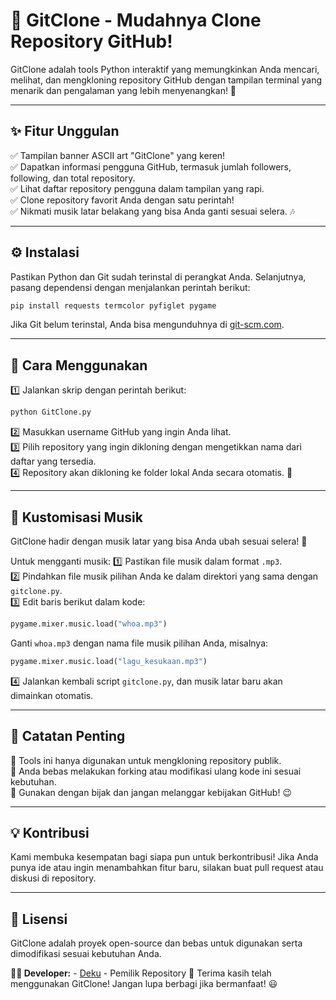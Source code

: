 # 🎯 GitClone - Mudahnya Clone Repository GitHub!

GitClone adalah tools Python interaktif yang memungkinkan Anda mencari, melihat, dan mengkloning repository GitHub dengan tampilan terminal yang menarik dan pengalaman yang lebih menyenangkan! 🚀

---

## ✨ Fitur Unggulan
✅ Tampilan banner ASCII art "GitClone" yang keren!  
✅ Dapatkan informasi pengguna GitHub, termasuk jumlah followers, following, dan total repository.  
✅ Lihat daftar repository pengguna dalam tampilan yang rapi.  
✅ Clone repository favorit Anda dengan satu perintah!  
✅ Nikmati musik latar belakang yang bisa Anda ganti sesuai selera. 🎶  

---

## ⚙️ Instalasi
Pastikan Python dan Git sudah terinstal di perangkat Anda. Selanjutnya, pasang dependensi dengan menjalankan perintah berikut:

```sh
pip install requests termcolor pyfiglet pygame
```

Jika Git belum terinstal, Anda bisa mengunduhnya di [git-scm.com](https://git-scm.com/).

---

## 🚀 Cara Menggunakan
1️⃣ Jalankan skrip dengan perintah berikut:
   ```sh
   python GitClone.py
   ```
2️⃣ Masukkan username GitHub yang ingin Anda lihat.  
3️⃣ Pilih repository yang ingin dikloning dengan mengetikkan nama dari daftar yang tersedia.  
4️⃣ Repository akan dikloning ke folder lokal Anda secara otomatis. 🎉  

---

## 🎵 Kustomisasi Musik
GitClone hadir dengan musik latar yang bisa Anda ubah sesuai selera! 🎼

Untuk mengganti musik:
1️⃣ Pastikan file musik dalam format `.mp3`.  
2️⃣ Pindahkan file musik pilihan Anda ke dalam direktori yang sama dengan `gitclone.py`.  
3️⃣ Edit baris berikut dalam kode:
   ```python
   pygame.mixer.music.load("whoa.mp3")
   ```
   Ganti `whoa.mp3` dengan nama file musik pilihan Anda, misalnya:
   ```python
   pygame.mixer.music.load("lagu_kesukaan.mp3")
   ```
4️⃣ Jalankan kembali script `gitclone.py`, dan musik latar baru akan dimainkan otomatis.  

---

## 📌 Catatan Penting
🔹 Tools ini hanya digunakan untuk mengkloning repository publik.  
🔹 Anda bebas melakukan forking atau modifikasi ulang kode ini sesuai kebutuhan.  
🔹 Gunakan dengan bijak dan jangan melanggar kebijakan GitHub! 😉  

---

## 💡 Kontribusi
Kami membuka kesempatan bagi siapa pun untuk berkontribusi! Jika Anda punya ide atau ingin menambahkan fitur baru, silakan buat pull request atau diskusi di repository.  

---

## 📜 Lisensi
GitClone adalah proyek open-source dan bebas untuk digunakan serta dimodifikasi sesuai kebutuhan Anda.  

**👨‍💻 Developer:** - [Deku](https://github.com/Dekurity) - Pemilik Repository 
🎉 Terima kasih telah menggunakan GitClone! Jangan lupa berbagi jika bermanfaat! 😃

